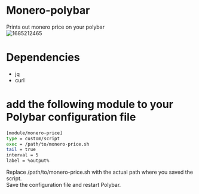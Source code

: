 # Monero-polybar
Prints out monero price on your polybar<br>
![1685212465](https://github.com/V2Valerie/Monero-polybar/assets/119004237/003572a3-c3c8-42f7-b938-887ccbfdd9e3)<br>
# Dependencies
+ jq
+ curl

# add the following module to your Polybar configuration file
```bash
[module/monero-price]
type = custom/script
exec = /path/to/monero-price.sh
tail = true
interval = 5
label = %output%
```
Replace /path/to/monero-price.sh with the actual path where you saved the script.<br>
Save the configuration file and restart Polybar.<br>
